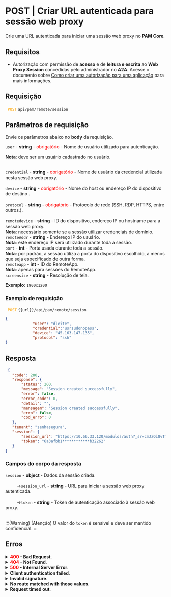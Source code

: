 # POST | Criar URL autenticada para sessão web proxy

Crie uma URL autenticada para iniciar uma sessão web proxy no **PAM Core**.

## Requisitos
* Autorização com permissão de **acesso** e de **leitura e escrita** ao **Web Proxy Session** concedidas pelo administrador no **A2A**. 
Acesse o documento sobre [Como criar uma autorização para uma aplicação](/v3-33/docs/pt/a2a-how-to-create-an-authorization-for-an-application) para mais informações.

## Requisição

 <code><span style="color:orange"> POST</code></span> `api/pam/remote/session`


## Parâmetros de requisição
Envie os parâmetros abaixo no <b>body</b> da requisição.


<summary><code>user</code> - <b>string</b> - <span style="color:red">obrigatório</span> - Nome de usuário utilizado para autenticação.</summary>
<p><b>Nota</b>: deve ser um usuário cadastrado no usuário.</p>

<br>
<summary><code>credential</code> - <b>string</b> - <span style="color:red">obrigatório</span> - Nome de usuário da credencial utilizada nesta sessão web proxy.</summary>



<br>
<summary><code>device</code> - <b>string</b> - <span style="color:red">obrigatório</span> - Nome do host ou endereço IP do dispositivo de destino .</summary>



<br>
<summary><code>protocol</code> - <b>string</b> - <span style="color:red">obrigatório</span> - Protocolo de rede (SSH, RDP, HTTPS, entre outros.).</summary>

<br>
<summary><code>remotedevice</code> - <b>string</b> - ID do dispositivo, endereço IP ou hostname para a sessão web proxy.</summary>
<b>Nota</b>: necessário somente se a sessão utilizar credenciais de domínio.

<br>
<summary><code>remoteAddr</code> - <b>string</b> - Endereço IP do usuário.</summary>
<b>Nota</b>: este endereço IP será utilizado durante toda a sessão.
  
<br>
<summary><code>port</code> - <b>int</b> - Porta usada durante toda a sessão.</summary>
<b>Nota</b>: por padrão, a sessão utiliza a porta do dispositivo escolhido, a menos que seja especificado de outra forma.


<br>
<summary><code>remoteapp</code> - <b>int</b> - ID do RemoteApp.</summary>
 <b>Nota</b>: apenas para sessões do RemoteApp.

<br>
<summary><code>screensize</code> - <b>string</b> - Resolução de tela.</summary>
<p><b>Exemplo</b>: <code>1900x1200</code></p>



  ### Exemplo de requisição
<code><span style="color:orange"> POST</code></span> `{{url}}/api/pam/remote/session`
```json 
{
            "user": "dleite",
            "credential":"usrsudonopass",
            "device": "45.163.147.135",
            "protocol": "ssh"
}
```
  
  
  
  ## Resposta 
 ```json 
  {
    "code": 200,
    "response": {
        "status": 200,
        "message": "Session created successfully",
        "error": false,
        "error_code": 0,
        "detail": "",
        "mensagem": "Session created successfully",
        "erro": false,
        "cod_erro": 0
    },
    "tenant": "senhasegura",
    "session": {
        "session_url": "https://10.66.33.120/modulos/auth?_sr=cmJzOi8vTmJQOG1GckRWeHFFY1FkNi8wRUF5bHoweWw3cUdyUk5JbE1oaXZ3TytLak5sUGsydUZ2YnRQaUdhU3YwaUl0TVRILzZHWWtPWjdZdXNKeE01NHFsaVlFdkRqMGZtOG5vbXNDc0d5bUNDdUt2YWFSclJjTG1scUIxSnBUTXdq",
        "token": "6a3afbb1************b32262"
    }
}
 ```
 
 ### Campos do corpo da resposta


<summary><code>session</code> - <b>object
    </b> - Dados da sessão criada.</summary>

<br>
<summary>&nbsp;&emsp;&emsp;&nbsp;→<code>session_url</code> - <b><b>string</b></b> - URL para iniciar a sessão web proxy autenticada.</summary>

<br>
<summary>&nbsp;&emsp;&emsp;&nbsp;→<code>token</code> - <b><b>string</b></b> - Token de autenticação associado à sessão web proxy. </summary>
<br>

:::(Warning) (Atenção)
O valor do `token` é sensível e deve ser mantido confidencial.
:::
 
 ## Erros
 
 <details>
<summary><b><span style="color:red">400</span> - Bad Request</b>.</summary>

***
<b>Mensagem: "Username not specified"</b>
<p><b>Possível causa</b>: o parâmetro obrigatório <code>username</code> da sessão não foi informado.<br></p>
<b>Solução</b>: informe um <code>username</code> já cadastrado no senhasegura e envie a requisição novamente.
  
* * *    
<b>Mensagem: "Credential not specified"</b>
<p><b>Possível causa</b>: o parâmetro obrigatório <code>credential</code> da sessão não foi informado.<br></p>
<b>Solução</b>: informe a <code>credential</code> e envie a requisição novamente.
  
* * *

<b>Mensagem: "Credential device not specified"</b>
<p><b>Possível causa</b>: o parâmetro obrigatório <code>device</code> da sessão não foi informado.<br></p>
<b>Solução</b>: informe o <code>device</code> do dispositivo e envie a requisição novamente.
  

* * *
<b>Mensagem: "Invalid protocol"</b>
<p><b>Possível causa</b>: o parâmetro obrigatório <code>protocol</code> da sessão não foi informado.<br></p>
  <b>Solução</b>: informe um valor para o parâmetro <code>protocol</code> e envie a requisição novamente.
 

* * *
</details>




<details>
<summary><b><span style="color:red">404</span> - Not Found</b>.</summary>

***
<b>Mensagem: "Resource sub not found"</b><br>

<p><b>Possível causa</b>: a URL ou o recurso solicitado não está correto.<br>
        
<b>Solução</b>: verifique a URL e garanta que todos os parâmetros estão corretos.</p>

***    
</details>



<details>
<summary><b><span style="color:red">500</span> - Internal Server Error</b>.</summary>

***
    
<b>Mensagem: "Unexpected error."</b><br>

<p><b>Possível causa</b>: o erro está no servidor senhasegura.<br>
        
<b>Solução</b>: contate o time de suporte para mais informações.</p>
    
 ***
<b>Mensagem: "You are not authorized to access this resource."</b>
<p><b>Possível causa</b>: você não possui autorização para acessar esse recurso.<br>
        
<b>Solução</b>: solicite ao administrador que verifique sua permissão de acesso aos recursos do <b>Web Proxy Session</b> no <b>A2A</b>.</p>

* * *    
</details>
     


<details>
<summary><b>Client authentication failed</b>.</summary>

*** 
   
<b>Mensagem: "Client authentication failed."</b>
    
<p><b>Possível causa</b>: falha na autenticação da sua aplicação com o servidor senhasegura.<br>
        
<b>Solução</b>: verifique os parâmetros de autenticação como <code>Access Token URL</code>, <code>Client ID</code> e <code>Client secret</code> e solicite um novo token de acesso.</p>

* * *    
</details>
     
   

<details>
<summary><b>Invalid signature</b>.</summary>

*** 
    
<b>Mensagem: "Invalid signature"</b>
    
<p><b>Possível causa</b>: falha no reconhecimento da URL da aplicação cliente.
        
<b>Solução</b>: verifique a URL da aplicação cliente e envie a requisição novamente.</p>

* * * 
</details>
     


<details>
    <summary><b>No route matched with those values</b>.</summary>
    
***   
    
<b>Mensagem: "No route matched with those values."</b>
   <p><b>Possível causa</b>: ausência do header de autorização na requisição de API.<br>
        

<b>Solução</b>: solicite um novo token de acesso.</p>

***
</details>
 


<details>
    <summary><b> Request timed out</b>.</summary>
    
***
    
<b>Mensagem: "Request timed out."</b>
<p><b>Possível causa</b>: o tempo da requisição se esgotou. <br>
        
<b>Solução</b>: verifique a conectividade entre a origem da requisição e o servidor senhasegura.</p>
</details>